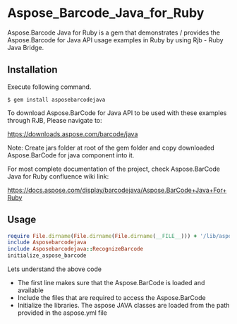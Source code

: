 # Aspose_Barcode_Java_for_Ruby
Aspose.Barcode Java for Ruby is a gem that demonstrates / provides the Aspose.Barcode for Java API usage examples in Ruby by using Rjb - Ruby Java Bridge.

## Installation

Execute following command.

    $ gem install asposebarcodejava

To download Aspose.BarCode for Java API to be used with these examples through RJB, Please navigate to:

https://downloads.aspose.com/barcode/java

Note: Create jars folder at root of the gem folder and copy downloaded Aspose.BarCode for java component into it.

For most complete documentation of the project, check Aspose.BarCode Java for Ruby confluence wiki link:

https://docs.aspose.com/display/barcodejava/Aspose.BarCode+Java+For+Ruby

## Usage

```ruby
require File.dirname(File.dirname(File.dirname(__FILE__))) + '/lib/asposebarcodejava'
include Asposebarcodejava
include Asposebarcodejava::RecognizeBarcode
initialize_aspose_barcode
```
Lets understand the above code
* The first line makes sure that the Aspose.BarCode is loaded and available 
* Include the files that are required to access the Aspose.BarCode
* Initialize the libraries. The aspose JAVA classes are loaded from the path provided in the aspose.yml file